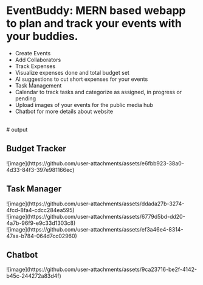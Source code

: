 <h1>EventBuddy: MERN based webapp to plan and track your events with your buddies.</h1>
<ul>
  <li>Create Events</li>
  <li>Add Collaborators</li>
  <li>Track Expenses</li>
  <li>Visualize expenses done and total budget set</li>
  <li>AI suggestions to cut short expenses for your events</li>
  <li>Task Management</li>
  <li>Calendar to track tasks and categorize as assigned, in progress or pending</li>
  <li>Upload images of your events for the public media hub</li>
  <li>Chatbot for more details about website</li>
</ul>
<br>
# output
<h2>Budget Tracker</h2>
![image](https://github.com/user-attachments/assets/e6fbb923-38a0-4d33-84f3-397e981166ec)
<br>
<h2>Task Manager</h2>
![image](https://github.com/user-attachments/assets/ddada27b-3274-4fcd-8fa4-cdcc284ea595)
<br>
![image](https://github.com/user-attachments/assets/6779d5bd-dd20-4a7b-96f9-e9c33d1303c8)
<br>
![image](https://github.com/user-attachments/assets/ef3a46e4-8314-47aa-b784-064d7cc02960)
<br>
<h2>Chatbot</h2>
![image](https://github.com/user-attachments/assets/9ca23716-be2f-4142-b45c-244272a83d4f)
